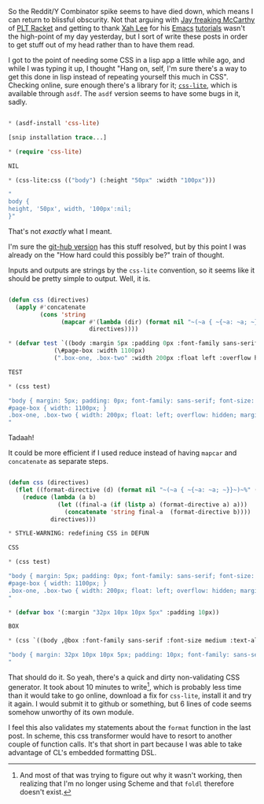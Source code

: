 So the Reddit/Y Combinator spike seems to have died down, which means I can return to blissful obscurity. Not that arguing with [Jay freaking McCarthy](http://faculty.cs.byu.edu/~jay/home/) of [PLT Racket](http://racket-lang.org/) and getting to thank [Xah Lee](http://www.blogger.com/profile/11896508961236679878) for his [Emacs](http://xahlee.org/emacs/emacs.html) [tutorials](http://xahlee.org/emacs/elisp.html) wasn't the high-point of my day yesterday, but I sort of write these posts in order to get stuff out of my head rather than to have them read.

I got to the point of needing some CSS in a lisp app a little while ago, and while I was typing it up, I thought "Hang on, self, I'm sure there's a way to get this done in lisp instead of repeating yourself this much in CSS". Checking online, sure enough there's a library for it; [`css-lite`](http://www.cliki.net/css-lite), which is available through `asdf`. The `asdf` version seems to have some bugs in it, sadly.

```lisp

* (asdf-install 'css-lite)

[snip installation trace...]

* (require 'css-lite)

NIL

* (css-lite:css (("body") (:height "50px" :width "100px")))

"
body {
height, '50px', width, '100px':nil;
}"
```


That's not *exactly* what I meant.

I'm sure the [git-hub version](http://github.com/paddymul/css-lite) has this stuff resolved, but by this point I was already on the "How hard could this possibly be?" train of thought.

Inputs and outputs are strings by the `css-lite` convention, so it seems like it should be pretty simple to output. Well, it is.

```lisp

(defun css (directives)
  (apply #'concatenate
         (cons 'string
               (mapcar #'(lambda (dir) (format nil "~(~a { ~{~a: ~a; ~}}~)~%" (car dir) (cdr dir)))
                       directives))))

* (defvar test `((body :margin 5px :padding 0px :font-family sans-serif :font-size medium :text-align center)
             (\#page-box :width 1100px)
             (".box-one, .box-two" :width 200px :float left :overflow hidden :margin "0px 5px 5px 0px" :padding 0px)))

TEST

* (css test)

"body { margin: 5px; padding: 0px; font-family: sans-serif; font-size: medium; text-align: center; }
#page-box { width: 1100px; }
.box-one, .box-two { width: 200px; float: left; overflow: hidden; margin: 0px 5px 5px 0px; padding: 0px; }
"
```

Tadaah!

It could be more efficient if I used reduce instead of having `mapcar` and `concatenate` as separate steps.

```lisp

(defun css (directives)
  (flet ((format-directive (d) (format nil "~(~a { ~{~a: ~a; ~}}~)~%" (car d) (cdr d))))
    (reduce (lambda (a b)
              (let ((final-a (if (listp a) (format-directive a) a)))
                (concatenate 'string final-a  (format-directive b))))
            directives)))

* STYLE-WARNING: redefining CSS in DEFUN

CSS

* (css test)

"body { margin: 5px; padding: 0px; font-family: sans-serif; font-size: medium; text-align: center; }
#page-box { width: 1100px; }
.box-one, .box-two { width: 200px; float: left; overflow: hidden; margin: 0px 5px 5px 0px; padding: 0px; }
"

* (defvar box '(:margin "32px 10px 10px 5px" :padding 10px))

BOX

* (css `((body ,@box :font-family sans-serif :font-size medium :text-align center)))

"body { margin: 32px 10px 10px 5px; padding: 10px; font-family: sans-serif; font-size: medium; text-align: center; }
"
```

That should do it. So yeah, there's a quick and dirty non-validating CSS generator. It took about 10 minutes to write[^and-most], which is probably less time than it would take to go online, download a fix for `css-lite`, install it and try it again. I would submit it to github or something, but 6 lines of code seems somehow unworthy of its own module.

[^and-most]: And most of that was trying to figure out why it wasn't working, then realizing that I'm no longer using Scheme and that `foldl` therefore doesn't exist.

I feel this also validates my statements about the `format` function in the last post. In scheme, this css transformer would have to resort to another couple of function calls. It's that short in part because I was able to take advantage of CL's embedded formatting DSL.
